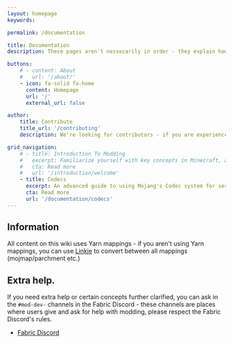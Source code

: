 ```yaml
---
layout: homepage
keywords:

permalink: /documentation

title: Documentation
description: These pages aren't nessecarily in order - they explain how certain features of the game works.

buttons:
    # - content: About
    #   url: '/about/'
    - icon: fa-solid fa-home
      content: Homepage
      url: '/'
      external_url: false

author:
    title: Contribute
    title_url: '/contributing'
    description: We're looking for contributors - if you are experienced with the Fabric Toolchain, you are more than welcome to look at our roadmap and create a pull request.

grid_navigation:
    # - title: Introduction To Modding
    #   excerpt: Familiarize yourself with key concepts in Minecraft, and understand the Fabric Toolchain.
    #   cta: Read more
    #   url: '/introduction/welcome'  
    - title: Codecs
      excerpt: An advanced guide to using Mojang's Codec system for serializing and deserializing java objects.
      cta: Read more
      url: '/documentation/codecs'
---
```


## Information

All content on this wiki uses Yarn mappings - if you aren't using Yarn mappings, you can use [Linkie](https://linkie.shedaniel.me/mappings) to convert between all mappings (mojmap/parchment etc.)

## Extra help.

If you need extra help or certain concepts further clarified, you can ask in the `#mod-dev-` channels in the Fabric Discord - these channels are places where users give and ask for help with modding, please respect the Fabric Discord's rules.

- [Fabric Discord](https://discord.gg/v6v4pMv)